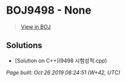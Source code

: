 # BOJ9498 - None

> [View in BOJ](https://www.acmicpc.net/problem/9498)

## Solutions
- [Solution on C++](9498 시험성적.cpp)


_Page built: Oct 26 2019 08:24:51 (W+42, UTC)_
